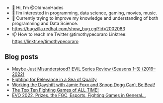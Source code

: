 - 👋 Hi, I’m @OldmanHades
- 👀 I’m interested in programming, data science, gaming, movies, music.
- 🌱 Currently trying to improve my knowledge and understanding of both programming and Data Science.
- https://bugzilla.redhat.com/show_bug.cgi?id=2002083
- 📫 How to reach me Twitter @timothypecoraro
Linktree: https://linktr.ee/timothypecoraro

## Blog posts
<!-- BLOG-POST-LIST:START -->
- [Maybe Just Misunderstood? EVIL Series Review &lpar;Seasons 1–3&rpar; &lpar;2019–2022&rpar;](https://medium.com/@timothypecoraro/maybe-just-misunderstood-evil-series-review-seasons-1-3-2019-2022-527639ced31e?source=rss-5097f5c9b801------2)
- [Fighting for Relevance in a Sea of Quality](https://medium.com/@timothypecoraro/fighting-for-relevance-in-a-sea-of-quality-80e1458cb7a1?source=rss-5097f5c9b801------2)
- [Working the Dayshift with Jamie Foxx and Snoop Dogg Can’t Be Beat!](https://medium.com/@timothypecoraro/working-the-dayshift-with-jamie-foxx-and-snoop-dogg-cant-be-beat-d42fbfac3777?source=rss-5097f5c9b801------2)
- [The Top Ten Fighting Games of ALL TIME!](https://medium.com/@timothypecoraro/the-top-ten-fighting-games-of-all-time-4a2bd77158d2?source=rss-5097f5c9b801------2)
- [EVO 2022, Prizes, the FGC, Esports, Fighting Games in General…](https://medium.com/@timothypecoraro/evo-2022-prizes-the-fgc-esports-fighting-games-in-general-d1aa0460cd79?source=rss-5097f5c9b801------2)
<!-- BLOG-POST-LIST:END -->
